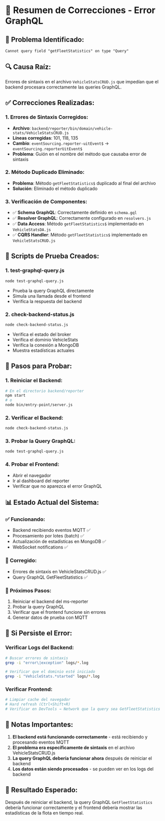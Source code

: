# 🔧 Resumen de Correcciones - Error GraphQL

## 🎯 **Problema Identificado:**
```
Cannot query field "getFleetStatistics" on type "Query"
```

## 🔍 **Causa Raíz:**
Errores de sintaxis en el archivo `VehicleStatsCRUD.js` que impedían que el backend procesara correctamente las queries GraphQL.

## ✅ **Correcciones Realizadas:**

### 1. **Errores de Sintaxis Corregidos:**
- **Archivo**: `backend/reporter/bin/domain/vehicle-stats/VehicleStatsCRUD.js`
- **Líneas corregidas**: 101, 118, 135
- **Cambio**: `eventSourcing.reporter-uitEvent$` → `eventSourcing.reporterUitEvent$`
- **Problema**: Guión en el nombre del método que causaba error de sintaxis

### 2. **Método Duplicado Eliminado:**
- **Problema**: Método `getFleetStatistics$` duplicado al final del archivo
- **Solución**: Eliminado el método duplicado

### 3. **Verificación de Componentes:**
- ✅ **Schema GraphQL**: Correctamente definido en `schema.gql`
- ✅ **Resolver GraphQL**: Correctamente configurado en `resolvers.js`
- ✅ **Data Access**: Método `getFleetStatistics$` implementado en `VehicleStatsDA.js`
- ✅ **CQRS Handler**: Método `getFleetStatistics$` implementado en `VehicleStatsCRUD.js`

## 🧪 **Scripts de Prueba Creados:**

### 1. **test-graphql-query.js**
```bash
node test-graphql-query.js
```
- Prueba la query GraphQL directamente
- Simula una llamada desde el frontend
- Verifica la respuesta del backend

### 2. **check-backend-status.js**
```bash
node check-backend-status.js
```
- Verifica el estado del broker
- Verifica el dominio VehicleStats
- Verifica la conexión a MongoDB
- Muestra estadísticas actuales

## 🚀 **Pasos para Probar:**

### 1. **Reiniciar el Backend:**
```bash
# En el directorio backend/reporter
npm start
# o
node bin/entry-point/server.js
```

### 2. **Verificar el Backend:**
```bash
node check-backend-status.js
```

### 3. **Probar la Query GraphQL:**
```bash
node test-graphql-query.js
```

### 4. **Probar el Frontend:**
- Abrir el navegador
- Ir al dashboard del reporter
- Verificar que no aparezca el error GraphQL

## 📊 **Estado Actual del Sistema:**

### ✅ **Funcionando:**
- Backend recibiendo eventos MQTT ✅
- Procesamiento por lotes (batch) ✅
- Actualización de estadísticas en MongoDB ✅
- WebSocket notifications ✅

### 🔧 **Corregido:**
- Errores de sintaxis en VehicleStatsCRUD.js ✅
- Query GraphQL GetFleetStatistics ✅

### 🎯 **Próximos Pasos:**
1. Reiniciar el backend del ms-reporter
2. Probar la query GraphQL
3. Verificar que el frontend funcione sin errores
4. Generar datos de prueba con MQTT

## 🐛 **Si Persiste el Error:**

### Verificar Logs del Backend:
```bash
# Buscar errores de sintaxis
grep -i "error\|exception" logs/*.log

# Verificar que el dominio esté iniciado
grep -i "VehicleStats.*started" logs/*.log
```

### Verificar Frontend:
```bash
# Limpiar cache del navegador
# Hard refresh (Ctrl+Shift+R)
# Verificar en DevTools → Network que la query sea GetFleetStatistics
```

## 📝 **Notas Importantes:**

1. **El backend está funcionando correctamente** - está recibiendo y procesando eventos MQTT
2. **El problema era específicamente de sintaxis** en el archivo VehicleStatsCRUD.js
3. **La query GraphQL debería funcionar ahora** después de reiniciar el backend
4. **Los datos están siendo procesados** - se pueden ver en los logs del backend

## 🎉 **Resultado Esperado:**
Después de reiniciar el backend, la query GraphQL `GetFleetStatistics` debería funcionar correctamente y el frontend debería mostrar las estadísticas de la flota en tiempo real.